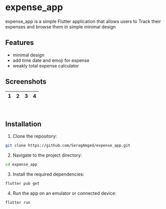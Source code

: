 # expense_app

expense_app is a simple Flutter application that allows users to Track their expenses and browse them in simple minimal design

## Features

- minimal design
- add time date and emoji for expense
- weakly total expense calculator

## Screenshots

|1|2|3|4|
|:----------:|:-------------:|:------:|:------:|

<br>

## Installation

1. Clone the repository:

```bash
git clone https://github.com/SeragAmged/expense_app.git
```

2. Navigate to the project directory:

```bash
cd expense_app
```

3. Install the required dependencies:

```bash
flutter pub get
```

4. Run the app on an emulator or connected device:

```bash
flutter run
```
